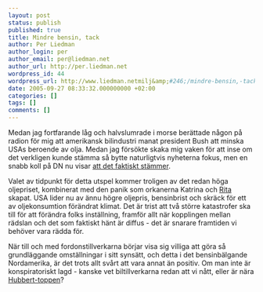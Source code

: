 ```yaml
---
layout: post
status: publish
published: true
title: Mindre bensin, tack
author: Per Liedman
author_login: per
author_email: per@liedman.net
author_url: http://per.liedman.net
wordpress_id: 44
wordpress_url: http://www.liedman.netmilj&amp;#246;/mindre-bensin,-tack/
date: 2005-09-27 08:33:32.000000000 +02:00
categories: []
tags: []
comments: []
---
```

Medan jag fortfarande låg och halvslumrade i morse berättade någon på radion för mig att amerikansk bilindustri manat president Bush att minska USAs beroende av olja. Medan jag försökte skaka mig vaken för att inse om det verkligen kunde stämma så bytte naturligtvis nyheterna fokus, men en snabb koll på DN nu visar <a href="http://www.dn.se/DNet/jsp/polopoly.jsp?d=678&a=466509&previousRenderType=14">att det faktiskt stämmer</a>.

Valet av tidpunkt för detta utspel kommer troligen av det redan höga oljepriset, kombinerat med den panik som orkanerna Katrina och <a href="http://earthobservatory.nasa.gov/NaturalHazards/natural_hazards_v2.php3?img_id=13148">Rita</a> skapat. USA lider nu av ännu högre oljepris, bensinbrist och skräck för ett av oljekonsumtion förändrat klimat. Det är trist att två större katastrofer ska till för att förändra folks inställning, framför allt när kopplingen mellan rädslan och det som faktiskt hänt är diffus - det är snarare framtiden vi behöver vara rädda för.

När till och med fordonstillverkarna börjar visa sig villiga att göra så grundläggande omställningar i sitt synsätt, och detta i det bensinbälgande Nordamerika, är det trots allt svårt att vara annat än positiv. Om man inte är konspiratoriskt lagd - kanske vet biltillverkarna redan att vi nått, eller är nära <a href="http://en.wikipedia.org/wiki/Hubbert_peak">Hubbert-toppen</a>?
